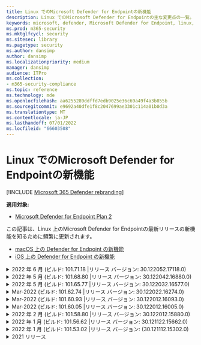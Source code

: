 ```yaml
---
title: Linux でのMicrosoft Defender for Endpointの新機能
description: Linux でのMicrosoft Defender for Endpointの主な変更点の一覧。
keywords: microsoft, defender, Microsoft Defender for Endpoint, linux, whatsnew, release
ms.prod: m365-security
ms.mktglfcycl: security
ms.sitesec: library
ms.pagetype: security
ms.author: dansimp
author: dansimp
ms.localizationpriority: medium
manager: dansimp
audience: ITPro
ms.collection:
- m365-security-compliance
ms.topic: reference
ms.technology: mde
ms.openlocfilehash: aa6255289ddffd7edb9025e36c69a49f4a3b855b
ms.sourcegitcommit: e9692a40dfe1f8c2047699ae3301c114a01b0d3a
ms.translationtype: MT
ms.contentlocale: ja-JP
ms.lasthandoff: 07/01/2022
ms.locfileid: "66603508"
---
```

# <a name="whats-new-in-microsoft-defender-for-endpoint-on-linux"></a>Linux でのMicrosoft Defender for Endpointの新機能

[!INCLUDE [Microsoft 365 Defender rebranding](../../includes/microsoft-defender.md)]

**適用対象:**
- [Microsoft Defender for Endpoint Plan 2](https://go.microsoft.com/fwlink/p/?linkid=2154037)


この記事は、Linux 上のMicrosoft Defender for Endpointの最新リリースの新機能を知るために頻繁に更新されます。 

- [macOS 上の Defender for Endpoint の新機能](mac-whatsnew.md)
- [iOS 上の Defender for Endpoint の新機能](ios-whatsnew.md)

<details>
  <summary>2022 年 6 月 (ビルド: 101.71.18 |リリース バージョン: 30.122052.17118.0)</summary>

&ensp;リリース **日: 2022 年 6 月 24** 日<br/>
&ensp;発行日: **2022 年 6 月 24** 日<br/>
&ensp;ビルド: **101.71.18**<br/>
&ensp;リリース バージョン: **30.122052.17118.0**<br/>


**新機能**

- v2 定義の更新に対して標準以外の場所 (/var の外部) で定義ストレージをサポートするように修正しました
- RHEL 6 で使用されている製品センサーで、OS がハングする可能性がある問題を修正しました
- `mdatp connectivity test` は、製品が正しく機能するために必要な追加の URL で拡張されました。 新しい URL は [https://go.microsoft.com/fwlink/?linkid=2144709](https://go.microsoft.com/fwlink/?linkid=2144709).
- これまで、製品の再起動の間、製品ログ レベルは保持されませんでした。 このバージョン以降、ログ レベルを保持する新しいコマンド ライン ツール スイッチがあります。 新しいコマンドは .`mdatp log level persist --level <level>`
- 製品インストール パッケージから依存関係 `python` を削除しました
- ファイル コピー操作のパフォーマンスの向上と、元のネットワーク イベントの処理 `auditd`
- バグ修正
</br>

<br/><br/>
</details>


<details>
  <summary>2022 年 5 月 (ビルド: 101.68.80 |リリース バージョン: 30.122042.16880.0)</summary>

&ensp;リリース日: **2022 年 5 月 23** 日<br/>
&ensp;発行日: **2022 年 5 月 23** 日<br/>
&ensp;ビルド: **101.68.80**<br/>
&ensp;リリース バージョン: **30.122042.16880.0**<br/>

**新機能** 

- RHEL 6 で実行するときのカーネル バージョン `2.6.32-754.47.1.el6.x86_64` のサポートを追加しました
- RHEL 6 で、壊れないエンタープライズ カーネル (UEK) を実行しているデバイスに製品をインストールできるようになりました
- 実行中と同じように `unknown` プロセス名が正しく表示されない問題を修正しました `mdatp diagnostic real-time-protection-statistics`
- 製品が検疫フォルダー内のファイルを誤って検出する場合があるバグを修正しました
- ソフト リンクとしてマウントされたときにコマンド ライン ツールが`/opt`機能しない問題`mdatp`を修正しました
- バグ修正&パフォーマンスの向上
</br>

<br/><br/>
</details>

<details>
<summary>2022 年 5 月 (ビルド: 101.65.77 |リリース バージョン: 30.122032.16577.0)</summary>

&ensp;リリース日: **2022 年 5 月 2 日**<br/>
&ensp;発行日: **2022 年 5 月 2 日**<br/>
&ensp;ビルド: **101.65.77**<br/>
&ensp;リリース バージョン: **30.122032.16577.0**<br/>


**新機能**

- フィールド`mdatp health`を`conflicting_applications`改善し、最新の 10 個のプロセスのみを表示し、プロセス名を含める必要があります。 これにより、Linux のMicrosoft Defender for Endpointと競合する可能性があるプロセスを簡単に特定できます。
- バグ修正


<br/><br/>
</details><details>
<summary>Mar-2022 (ビルド: 101.62.74 |リリース バージョン: 30.122022.16274.0)</summary>

&ensp;リリース日: **2022 年 3 月 24** 日<br/>
&ensp;発行日: **2022 年 3 月 24** 日<br/>
&ensp;ビルド: **101.62.74**<br/>
&ensp;リリース バージョン: **30.122022.16274.0**<br/>


**新機能**

- 以前のカーネル バージョンで実行しているときに、製品がサイズが 2 GB を超えるファイルへのアクセスを誤ってブロックする問題に対処しました
- バグ修正


<br/><br/>
</details><details>
<summary>Mar-2022 (ビルド: 101.60.93 |リリース バージョン: 30.122012.16093.0)</summary>

&ensp;リリース日: **2022 年 3 月 9** 日<br/>
&ensp;発行日: **2022 年 3 月 9** 日<br/>
&ensp;ビルド: **101.60.93**<br/>
&ensp;リリース バージョン: **30.122012.16093.0**<br/>

**新機能**

- このバージョンには[、CVE-2022-23278](https://msrc-blog.microsoft.com/2022/03/08/guidance-for-cve-2022-23278-spoofing-in-microsoft-defender-for-endpoint/) のセキュリティ更新プログラムが含まれています


<br/><br/>
</details><details>
<summary>Mar-2022 (ビルド: 101.60.05 |リリース バージョン: 30.122012.16005.0)</summary>

&ensp;リリース日: **2022 年 3 月 3** 日<br/>
&ensp;発行日: **2022 年 3 月 3** 日<br/>
&ensp;ビルド: **101.60.05**<br/>
&ensp;リリース バージョン: **30.122012.16005.0**<br/>

**新機能**

- RHEL 6.10 のカーネル バージョン 2.6.32-754.43.1.el6.x86_64のサポートを追加しました
- バグ修正


<br/><br/>
</details><details>
<summary>2022 年 2 月 (ビルド: 101.58.80 |リリース バージョン: 30.122012.15880.0)</summary>

&ensp;リリース **日: 2022 年 2 月 20 日**<br/>
&ensp;発行日: **2022 年 2 月 20 日**<br/>
&ensp;ビルド: **101.58.80**<br/>
&ensp;リリース バージョン: **30.122012.15880.0**<br/>

**新機能**

- コマンド ライン ツールでは、検疫されたファイルを、ファイルが最初に検出された場所以外の場所に復元できるようになりました。 これは 、 `mdatp threat quarantine restore --id [threat-id] --path [destination-folder]`.
- このバージョン以降、Linux のネットワーク保護をオンデマンドで評価できます
- バグ修正



<br/><br/>
</details><details>
<summary>2022 年 1 月 (ビルド: 101.56.62 |リリース バージョン: 30.121122.15662.0)</summary>

&ensp;リリース日: **2022 年 1 月 26** 日<br/>
&ensp;発行日: **2022 年 1 月 26** 日<br/>
&ensp;ビルド: **101.56.62**<br/>
&ensp;リリース バージョン: **30.121122.15662.0**<br/>

**新機能**

- 101.53.02 で発生し、複数の顧客に影響を与えた製品のクラッシュを修正しました


<br/><br/>
</details><details>
<summary>2022 年 1 月 (ビルド: 101.53.02 |リリース バージョン: (30.121112.15302.0)</summary>

&ensp;リリース日: **2022 年 1 月 8** 日<br/>
&ensp;発行日: **2022 年 1 月 8** 日<br/>
&ensp;ビルド: **101.53.02**<br/>
&ensp;リリース バージョン: **30.121112.15302.0**<br/>

**新機能**

- バグ修正&パフォーマンスの向上



</details>

<details><summary> 2021 リリース</summary><blockquote>
  <details><summary>(ビルド: 101.52.57 |リリース バージョン: 30.121092.15257.0)</summary>
   
  <p><b> ビルド: 101.52.57 <br>
リリース バージョン: 30.121092.15257.0</b></p>
   
  <p><b> 新機能 </b></p>

   - Java アプリケーションで使用されている脆弱な log4j jar を検出する機能を追加しました。 マシンは、読み込まれた log4j jar で Javaprocesses を実行するために定期的に検査されます。 この情報はMicrosoft Defender for Endpoint バックエンドに報告され、ポータルのVulnerability Management 領域で公開されます。
   
   </details>

  <details><summary>(ビルド: 101.47.76 |リリース バージョン: 30.121092.14776.0)</summary>
   
  <p><b> ビルド: 101.47.76 <br>
リリース バージョン: 30.121092.14776.0</b></p>
   
  <p><b>新機能</b></p>

   - オンデマンド スキャン中にアーカイブをスキャンするかどうかを制御する新しいスイッチをコマンド ライン ツールに追加しました。 これは、mdatp config scan-archives --value [enabled/disabled]を使用して構成できます。 既定では、これは有効に設定されています。

   - バグ修正

   </details>

   <details><summary>(ビルド: 101.45.13 |リリース バージョン: 30.121082.14513.0)</summary>
   
  <p> 
  ビルド: <b>101.45.13 </b>  <br>
リリース バージョン:<b> 30.121082.14513.0 </b></p>
   
  <p><b>新機能</b></p>

  - このバージョン以降、次のディストリビューションにMicrosoft Defender for Endpointサポートを提供しています。

    - RHEL6.7-6.10 および CentOS6.7-6.10 バージョン。
    - Amazon Linux 2
    - Fedora 33 以降

  - バグ修正

   </details>


   <details><summary>(ビルド: 101.45.00 |リリース バージョン: 30.121072.14500.0)</summary>
   
   <p> 
   ビルド:<b> 101.45.00</b> <br>
リリース バージョン: <b>30.121072.14500.0</b></p>
   
   <p><b>新機能</b></p>
      

  - コマンド ライン ツールに新しいスイッチを追加しました。
    - オンデマンド スキャンの並列処理の度合いを制御します。 これを構成 `mdatp config maximum-on-demand-scan-threads --value [number-between-1-and-64]`するには、 . 既定では、ある程度の並列処理 `2` が使用されます。
    - セキュリティ インテリジェンスの更新後のスキャンを有効または無効にするかどうかを制御します。 これを構成 `mdatp config scan-after-definition-update --value [enabled/disabled]`するには、 . 既定では、これは `enabled`.
  - 製品ログ レベルを変更するには、昇格が必要になりました
  - バグ修正

   </details>

   <details><summary>(ビルド: 101.39.98 |リリース バージョン: 30.121062.13998.0)</summary>
   
   <p> 
   ビルド: <b>101.39.98 </b><br>
リリース バージョン: <b>30.121062.13998.0</b></p>
   
   <p><b>新機能</b></p>

  - バグ修正&パフォーマンスの向上
  
   </details>

   <details><summary>(ビルド: 101.34.27 |リリース バージョン: 30.121052.13427.0)</summary>
   
   <p> 
   ビルド:<b> 101.34.27</b> <br>
リリース バージョン: <b>30.121052.13427.0</b></p>
   
   <p><b>新機能</b></p>

   - バグ修正&パフォーマンスの向上
  
   </details>

   <details><summary>(ビルド: 101.29.64 |リリース バージョン: 30.121042.12964.0)</summary>
   
   <p> 
   ビルド:<b> 101.29.64 </b><br>
リリース バージョン:<b> 30.121042.12964.0</b></p>
   
   <p><b>新機能</b></p>

   - このバージョン以降、コマンド ライン クライアントを介してトリガーされたオンデマンドウイルス対策スキャン中に検出された脅威は自動的に修復されます。 ユーザー インターフェイスを介してトリガーされたスキャン中に検出された脅威には、手動操作が必要です。
   - `mdatp diagnostic real-time-protection-statistics` 次の 2 つの追加スイッチがサポートされるようになりました。
     - `--sort`: 出力を降順に並べ替え、スキャンされたファイルの合計数で並べ替えます。
     - `--top N`: 上位 N 個の結果が表示されます (指定されている場合 `--sort` にのみ機能します)
   - バグ修正&パフォーマンスの向上
  
   </details>

   <details><summary>(ビルド: 101.25.72 |リリース バージョン: 30.121022.12563.0)</summary>
   
   <p> 
   ビルド:<b> 101.25.72</b> <br>
リリース バージョン: <b>30.121022.12563.0</b></p>
   
   <p><b>新機能</b></p>

   - Linux 上のMicrosoft Defender for Endpointは、米国政府機関のお客様向けのプレビューで利用できるようになりました。 詳細については、「[米国政府機関のお客様向けのMicrosoft Defender for Endpoint」を参照してください](gov.md)。
   - FUSE ファイルシステムを使用するシステムで Linux でMicrosoft Defender for Endpointを使用すると OS がハングする問題を修正しました
   - その他のバグ修正&パフォーマンスの向上
  
   </details>

   
   <details><summary>(ビルド: 101.25.63 |リリース バージョン: 30.121022.12563.0)</summary>
   
   <p> 
   ビルド:<b> 101.25.63</b> <br>
リリース バージョン: <b>30.121022.12563.0</b></p>
   
   <p><b>新機能</b></p>

   - バグ修正&パフォーマンスの向上
  
   </details>

   <details><summary>(ビルド: 101.23.64 |リリース バージョン: 30.121021.12364.0)</summary>
   
   <p>
ビルド:<b> 101.23.64 </b><br>
リリース バージョン: 30.121021.12364.0</b></p>
   
   <p><b>新機能</b></p>

   - マウント ポイント全体がウイルス対策除外リストに追加される状況のパフォーマンスが向上しました。 このバージョンより前のバージョンでは、マウント ポイントから発生したファイル アクティビティは、製品によって処理されていました。 このバージョン以降、除外されたマウント ポイントのファイル アクティビティが抑制され、製品のパフォーマンスが向上します
   - 最後のオンデマンド スキャンに関する情報を表示する新しいオプションをコマンド ライン ツールに追加しました。 最後のオンデマンド スキャンに関する情報を表示するには、次のコマンドを実行します。 `mdatp health --details antivirus`
   - バグ修正&その他のパフォーマンスの向上
  
   </details>

   <details><summary>(ビルド: 101.18.53)</summary>
   
    <p> 
    ビルド:<b> 101.18.53 </b><br>
        
    <p>新機能</b></p>

   - EDR for Linux が[一般公開](https://techcommunity.microsoft.com/t5/microsoft-defender-for-endpoint/edr-for-linux-is-now-is-generally-available/ba-p/2048539)されました
   - カスタム スキャン中に AV 除外を無視する新しいコマンド ライン スイッチ (`--ignore-exclusions`) を追加しました (`mdatp scan custom`)
   - `mdatp diagnostic create`診断ログを別のディレクトリに保存できるようにする新しいパラメーター (`--path [directory]`) で拡張
    - バグ修正&パフォーマンスの向上
    
   </details>





</blockquote></details>

